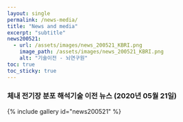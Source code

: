 ```yaml
---
layout: single
permalink: /news-media/
title: "News and media"
excerpt: "subtitle"
news200521:
  - url: /assets/images/news_200521_KBRI.png
    image_path: /assets/images/news_200521_KBRI.png
    alt: "기술이전 - 뇌연구원"
toc: true    
toc_sticky: true
---
```


### 체내 전기장 분포 해석기술 이전 뉴스 (2020년 05월 21일)

{% include gallery id="news200521" %}